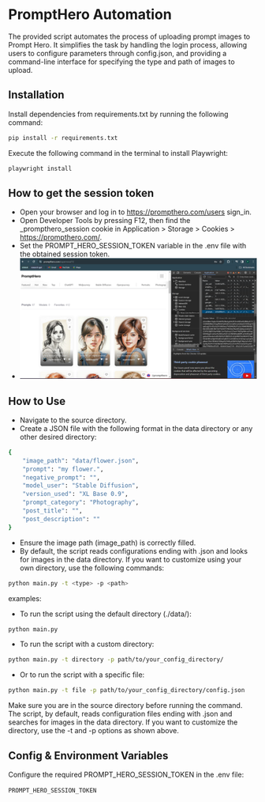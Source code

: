 
# PromptHero Automation

The provided script automates the process of uploading prompt images to Prompt Hero. It simplifies the task by handling the login process, allowing users to configure parameters through config.json, and providing a command-line interface for specifying the type and path of images to upload.

## Installation

Install dependencies from requirements.txt by running the following command:

```bash
pip install -r requirements.txt
```
Execute the following command in the terminal to install Playwright:

```bash
playwright install
```
## How to get the session token

- Open your browser and log in to https://prompthero.com/users sign_in.
- Open Developer Tools by pressing F12, then find the _prompthero_session cookie in Application > Storage > Cookies > https://prompthero.com/.
- Set the PROMPT_HERO_SESSION_TOKEN variable in the .env file with the obtained session token.
- ![Alt text](https://github.com/periridwann/prompt-hero-automation/blob/main/Screenshot%202024-01-09%20185508.png)

## How to Use

- Navigate to the source directory.
- Create a JSON file with the following format in the data directory or any other desired directory:
```bash
{
    "image_path": "data/flower.json",
    "prompt": "my flower.",
    "negative_prompt": "",
    "model_user": "Stable Diffusion",
    "version_used": "XL Base 0.9",
    "prompt_category": "Photography",
    "post_title": "",
    "post_description": ""
}
```
- Ensure the image path (image_path) is correctly filled.
- By default, the script reads configurations ending with .json and looks for images in the data directory. If you want to customize using your own directory, use the following commands:

```bash
python main.py -t <type> -p <path>
```
examples:

- To run the script using the default directory (./data/):
```bash
python main.py
```
- To run the script with a custom directory:
```bash
python main.py -t directory -p path/to/your_config_directory/
```
- Or to run the script with a specific file:
```bash
python main.py -t file -p path/to/your_config_directory/config.json
```

Make sure you are in the source directory before running the command. The script, by default, reads configuration files ending with .json and searches for images in the data directory. If you want to customize the directory, use the -t and -p options as shown above.

## Config & Environment Variables

Configure the required PROMPT_HERO_SESSION_TOKEN in the .env file:

`PROMPT_HERO_SESSION_TOKEN`


